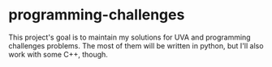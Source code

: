 # programming-challenges

This project's goal is to maintain my solutions for UVA and programming challenges problems.
The most of them will be written in python, but I'll also work with some C++, though.
